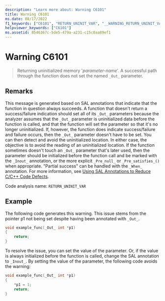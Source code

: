 ```yaml
---
description: "Learn more about: Warning C6101"
title: Warning C6101
ms.date: 08/17/2022
f1_keywords: ["C6101", "RETURN_UNINIT_VAR", "__WARNING_RETURN_UNINIT_VAR"]
helpviewer_keywords: ["C6101"]
ms.assetid: 8546367c-5de5-479a-a231-c15c0aa89ef1
---
```

# Warning C6101

> Returning uninitialized memory '*parameter-name*'. A successful path through the function does not set the named `_Out_` parameter.

## Remarks

This message is generated based on SAL annotations that indicate that the function in question always succeeds. A function that doesn't return a success/failure indication should set all of its `_Out_` parameters because the analyzer assumes that the `_Out_` parameter is uninitialized data before the function is called, and that the function will set the parameter so that it's no longer uninitialized. If, however, the function does indicate success/failure and failure occurs, then the `_Out_` parameter doesn't have to be set. You can then detect and avoid the uninitialized location. In either case, the objective is to avoid the reading of an uninitialized location. If the function sometimes doesn't touch an `_Out_` parameter that's later used, then the parameter should be initialized before the function call and be marked with the `_Inout_` annotation, or the more explicit `_Pre_null_` or `_Pre_satisfies_()` when appropriate. "Partial success" can be handled with the `_When_` annotation. For more information, see [Using SAL Annotations to Reduce C/C++ Code Defects](../code-quality/using-sal-annotations-to-reduce-c-cpp-code-defects.md).

Code analysis name: `RETURN_UNINIT_VAR`

## Example

The following code generates this warning. This issue stems from the pointer p1 not being set despite having been annotated with `_Out_`.

```cpp
void example_func(_Out_ int *p1)
{
    return;
}
```

To resolve the issue, you can set the value of the parameter. Or, if the value is always initialized before the function is called, change the SAL annotation to `_Inout_`. By setting the value of the parameter, the following code avoids the warning:

```cpp
void example_func(_Out_ int *p1)
{
    *p1 = 1;
    return;
}
```
